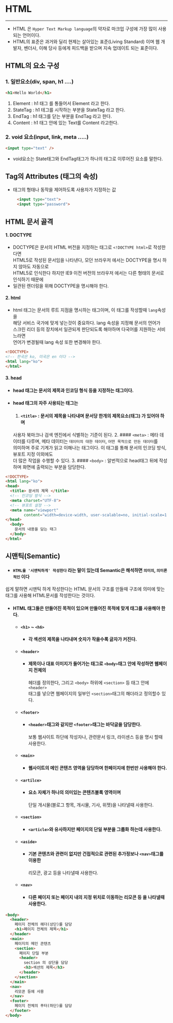 # HTML

--- 

- HTML 은 `Hyper Text Markup language`의 약자로 마크업 구성에 가장 많이 사용되는 언어이다.
- HTML의 표준은 과거와 딜리 현제는 살아있는 표준(Living Standard) 이며 웹 개발자, 벤더사, 이해 당사
  등에게 피드백을 받으며 지속 업데이트 되는 표준이다.

## HTML의 요소 구성
###  1. 일반요소(div, span, h1 ....)
```html
<h1>Hello World</h1>
```
1. Element : h1 태그 를 통들어서 Element 라고 한다.
2. StateTag : h1 테그를 시작하는 부분을 StateTag 라고 한다.
3. EndTag : h1 태그를 닫는 부분을 EndTag 라고 한다.
4. Content : h1 태그 안에 있는 Text를 Content 라고한다.

### 2. void 요소(input, link, meta .....)
```html
<input type="text" />
```
- void요소는 State태그와 EndTag태그가 하나의 태그로 이루어진 요소를 말한다.

## Tag의 Attributes (태그의 속성)
 - 태그의 형태나 동작을 제어하도록 사용자가 지정하는 값
 ```html
      <input type="text">
      <input type="password">
```
## HTML 문서 골격
#### 1. DOCTYPE
  - DOCTYPE은 문서의 HTML 버전을 지정하는 태그로 `<!DOCTYPE html>`로 작성한다면  
HTML5로 작성된 문서임을 나타낸다, 모던 브라우저 에서는 DOCTYPE을 명시 하지 않아도 자동으로  
HTML5로 인식한다 하지만 IE9 이전 버전의 브라우저 에서는 다른 형태의 문서로 인식하기 때문에  
  - 일관된 렌더링을 위해 DOCTYPE을 명시해야 한다.

#### 2. html 
  - html 태그는 문서의 루트 지점을 명시하는 태그이며, 이 태그를 작성할때 `lang`속성을   
  해당 서비스 국가에 맞게 넣는것이 중요하다. lang 속성을 지정해 문서의 언어가  
  스크린 리더 등의 장치에서 일관되게 판단되도록 해야하며 다국어를 지원하는 서비느라면  
  언어가 변경될때 lang 속성 또한 변경해야 한다.
```html
<!DOCTYPE>
<!-- 한국은 ko, 미국은 en 이다 -->
<html lang="ko">
</html>
```

#### 3. head
  - #### head 태그는 문서의 제목과 인코딩 형식 등을 지정하는 태그이다.
  - #### head 태그의 자주 사용되는 태그는
    1. #### `<title>` : 문서의 제목을 나타내며 문서당 한개의 제목요소(태그) 가 있어야 하며  
    사용자 북마크나 검색 엔진에서 식별하는 기준이 된다.
    2. #### `<meta>` : 메타 데이터를 다루며, 메타 데이터는 `데이터의 대한 데이터`, `어떤 목적으로 만든 데이터`를  
    의미하며 주로 기계가 읽고 이해나는 태그이다. 이 태그를 통해 문서의 인코딩 방식, 뷰포트 지정 이외에도  
    더 많은 작업을 수행할 수 있다.
    3. #### `<body>` : 알번적으로 head태그 뒤에 작성하며 화면에 출력되는 부분을 담당한다. 
```html
<!DOCTYPE>
<html lang="ko">
<head>
  <title> 문서의 제목 </title>
  <!-- 인코딩 방식 -->
  <meta charset="UTF-8">
  <!-- 뷰포트 설정 -->
  <meta name="viewport"
        content="width=device-width, user-scalable=no, initial-scale=1.0, maximum-scale=1.0, minimum-scale=1.0">
</head>
  <body>
    문서의 내용을 담는 태그
  </body>
</html>
```

## 시맨틱(Semantic)
  - #### `HTML을 '시맨틱하게' 작성한다` 라는 말이 있는데 Semantic은 해석하면 `의미의`, `의미론 적인` 이다  
  쉽게 말하면 시맨틱 하게 작성한다는 HTML 문서의 구조를 만들때 구조에 의미에 맞는  
  태그를 사용해 HTML문서를 작성한다는 것이다.
  - #### HTML 태그들은 만들어진 목적이 있으며 만들어진 목적에 맞게 태그를 사용해야 한다.
    - #### `<h1>` ~ `<h6>`
      - #### 각 섹션의 제목을 나타내며 숫자가 작을수록 글자가 커진다.
    - #### `<header>`
      - #### 제목이나 대표 이미지가 들어가는 태그로 `<body>`태그 안에 작성하면 웹페이지 전체의  
        헤더를 정의한다, 그리고 `<body>` 하위에 `<section>` 등 태그 안에 `<header>`  
        태그를 넣으면 웹페이지의 일부인 `<section>`태그의 해더라고 정의할수 있다.
    - #### `<footer>`
      - #### `<header>`태그와 같지만 `<footer>`태그는 바닥글을 담당한다.  
        보통 웹사이트 하단에 작성자나, 관련문서 링크, 라이센스 등을 명시 할때 사용한다.
    - #### `<main>`
      - #### 웹사이트의 메인 콘텐츠 영역을 담당하며 한페이지에 한번만 사용해야 한다.
    - #### `<artilce>`
      - #### 요소 자체가 하나의 의미있는 콘텐츠블록 영역이며  
        단일 개시물(블로그 항목, 개시물, 기사, 위젯)을 나타낼때 사용한다.
    - #### `<section>`
      - #### `<article>`와 유사하지만 페이지의 단일 부분을 그룹화 하는데 사용한다.
    - #### `<aside>`
      - #### 기본 콘텐츠와 관련이 없지만 건접적으로 관련된 추가정보나 `<nav>`태그를 이용한  
        리모콘, 광고 등을 나타낼때 사용한다.
    - #### `<nav>`
      - #### 다른 페이지 또는 페이지 내의 지정 위치로 이동하는 리모콘 등 을 나타낼때 사용한다.
```html
<body>
  <header>
    페이지 전체의 헤더(상단)를 담당
    <h1>페이지 전체의 제목</h1>
  </header>
  <main>
    페이지의 메인 콘텐츠
    <section>
      페이지 단일 부분
      <header>
        section 의 상단을 담당
        <h3>섹션의 제목</h3>
      </header>
    </section>
  </main>
  <nav>
    리모콘 등에 사용
  </nav>
  <footer>
    페이지 전체의 푸터(하단)를 담당
  </footer>
</body>
```
